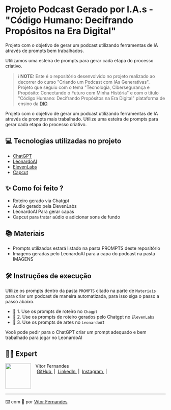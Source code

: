 # Projeto Podcast Gerado por I.A.s - "Código Humano: Decifrando Propósitos na Era Digital"

Projeto com o objetivo de gerar um podcast utilizando ferramentas de IA através de prompts bem trabalhados.

Utilizamos uma esteira de prompts para gerar cada etapa do processo criativo.

 > ℹ️ **NOTE:** Este é o repositório desenvolvido no projeto realizado ao decorrer do curso "Criando um Podcast com IAs Generativas". Projeto que seguiu com o tema "Tecnologia, Cibersegurança e Propósito: Conectando o Futuro com Minha História" e com o título "Código Humano: Decifrando Propósitos na Era Digital" plataforma de ensino da [DIO](https://dio.me)

Projeto com o objetivo de gerar um podcast utilizando ferramentas de IA através de prompts mais trabalhado.
Utilize uma esteira de prompts para gerar cada etapa do processo criativo.

## 💻 Tecnologias utilizadas no projeto

- [ChatGPT](https://chat.openai.com/) 
- [LeonardoAI](https://app.leonardo.ai/)
- [ElevenLabs](https://elevenlabs.io/)
- [Capcut](https://www.capcut.com/pt-br/)

## ✨ Como foi feito ?

- Roteiro gerado via Chatgpt
- Audio gerado pela ElevenLabs
- LeonardoAI Para gerar capas
- Capcut para tratar aúdio e adicionar sons de fundo

## 📚 Materiais

- Prompts utilizados estará listado na pasta PROMPTS deste repositório 
- Imagens geradas pelo LeonardoAI para a capa do podcast na pasta IMAGENS


## 🛠️ Instruções de execução

Utilize os prompts dentro da pasta `PROMPTS` citado na parte de `Materiais` para criar um podcast de maneira automatizada, para isso siga o passo a passo abaixo.

- 🤖 1. Use os prompts de roteiro no `Chagpt`
- 🤖 2. Use os prompts de roteiro gerados pelo Chatgpt no  `ElevenLabs`
- 🤖 3. Use os prompts de artes no `LeonardoAI`

Você pode pedir para o ChatGPT criar um prompt adequado e bem trabalhado para jogar no LeonardoAI

## 👨‍💻 Expert

<p>
    <img 
      align=left 
      margin=10 
      width=80 
      src="https://avatars.githubusercontent.com/u/188496877?v=4"
    />
    <p>&nbsp&nbsp&nbspVitor Fernandes<br>
    &nbsp&nbsp&nbsp
    <a 
        href="https://github.com/Vifernandestech">
        GitHub
    </a>
    &nbsp;|&nbsp;
    <a 
        href="www.linkedin.com/in/vifernandescybersec">
        LinkedIn
    </a>
    &nbsp;|&nbsp;
    <a 
        href="https://www.instagram.com/_thatsnotadream/">
        Instagram
    </a>
    &nbsp;|&nbsp;</p>
</p>
<br/><br/>
<p>

---

⌨️ com 💜 por [Vitor Fernandes](https://github.com/Vifernandestech)
